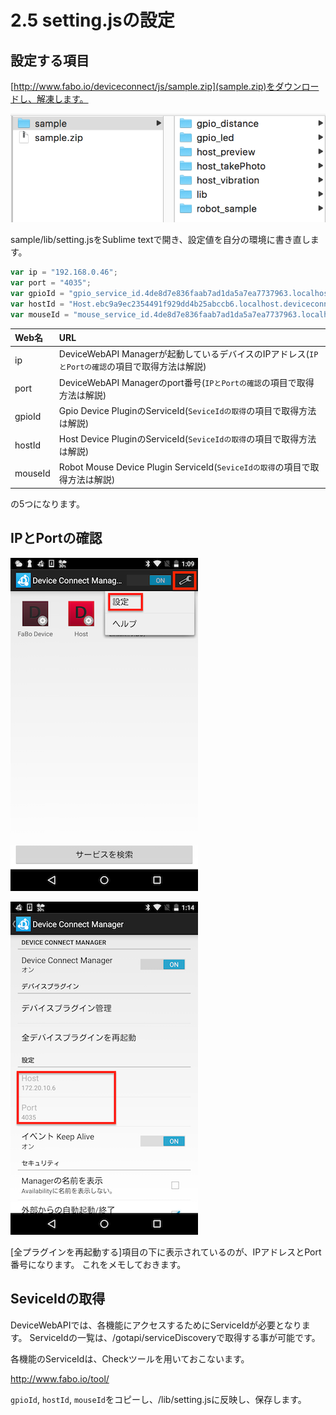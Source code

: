 # 2.5 setting.jsの設定

## 設定する項目

[http://www.fabo.io/deviceconnect/js/sample.zip](sample.zip)をダウンロードし、解凍します。

![](/img/samplezip001.png)

sample/lib/setting.jsをSublime textで開き、設定値を自分の環境に書き直します。

```javascript
var ip = "192.168.0.46";
var port = "4035";
var gpioId = "gpio_service_id.4de8d7e836faab7ad1da5a7ea7737963.localhost.deviceconnect.org";
var hostId = "Host.ebc9a9ec2354491f929dd4b25abccb6.localhost.deviceconnect.org";
var mouseId = "mouse_service_id.4de8d7e836faab7ad1da5a7ea7737963.localhost.deviceconnect.org";
```

|Web名|URL|
|:--|:--|
|ip| DeviceWebAPI Managerが起動しているデバイスのIPアドレス(`IPとPortの確認`の項目で取得方法は解説)|
|port|DeviceWebAPI Managerのport番号(`IPとPortの確認`の項目で取得方法は解説)|
|gpioId| Gpio Device PluginのServiceId(`SeviceIdの取得`の項目で取得方法は解説) |
|hostId| Host Device PluginのServiceId(`SeviceIdの取得`の項目で取得方法は解説) |
|mouseId| Robot Mouse Device Plugin ServiceId(`SeviceIdの取得`の項目で取得方法は解説) |

の5つになります。

## IPとPortの確認

![](./img/setting001.png)

![](./img/setting005.png)

[全プラグインを再起動する]項目の下に表示されているのが、IPアドレスとPort番号になります。
これをメモしておきます。

## SeviceIdの取得

DeviceWebAPIでは、各機能にアクセスするためにServiceIdが必要となります。
ServiceIdの一覧は、/gotapi/serviceDiscoveryで取得する事が可能です。

各機能のServiceIdは、Checkツールを用いておこないます。

http://www.fabo.io/tool/

`gpioId`, `hostId`, `mouseId`をコピーし、/lib/setting.jsに反映し、保存します。
